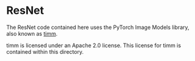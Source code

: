 # ResNet

The ResNet code contained here uses the PyTorch Image Models library, also known as [timm](https://github.com/rwightman/pytorch-image-models).

timm is licensed under an Apache 2.0 license. This license for timm is contained within this directory.
